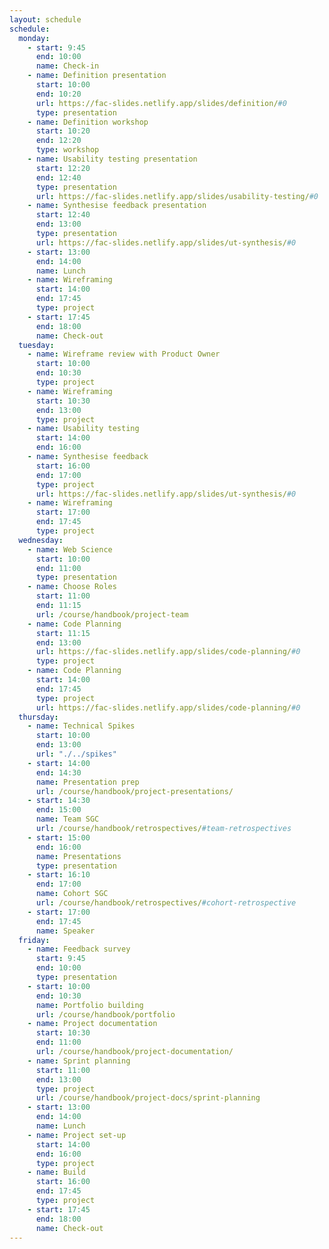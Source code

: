 ```yaml
---
layout: schedule
schedule:
  monday:
    - start: 9:45
      end: 10:00
      name: Check-in
    - name: Definition presentation
      start: 10:00
      end: 10:20
      url: https://fac-slides.netlify.app/slides/definition/#0
      type: presentation
    - name: Definition workshop
      start: 10:20
      end: 12:20
      type: workshop
    - name: Usability testing presentation
      start: 12:20
      end: 12:40
      type: presentation
      url: https://fac-slides.netlify.app/slides/usability-testing/#0
    - name: Synthesise feedback presentation
      start: 12:40
      end: 13:00
      type: presentation
      url: https://fac-slides.netlify.app/slides/ut-synthesis/#0
    - start: 13:00
      end: 14:00
      name: Lunch
    - name: Wireframing
      start: 14:00
      end: 17:45
      type: project
    - start: 17:45
      end: 18:00
      name: Check-out
  tuesday:
    - name: Wireframe review with Product Owner
      start: 10:00
      end: 10:30
      type: project
    - name: Wireframing
      start: 10:30
      end: 13:00
      type: project
    - name: Usability testing
      start: 14:00
      end: 16:00
    - name: Synthesise feedback
      start: 16:00
      end: 17:00
      type: project
      url: https://fac-slides.netlify.app/slides/ut-synthesis/#0
    - name: Wireframing
      start: 17:00
      end: 17:45
      type: project
  wednesday:
    - name: Web Science
      start: 10:00
      end: 11:00
      type: presentation
    - name: Choose Roles
      start: 11:00
      end: 11:15
      url: /course/handbook/project-team
    - name: Code Planning
      start: 11:15
      end: 13:00
      url: https://fac-slides.netlify.app/slides/code-planning/#0
      type: project
    - name: Code Planning
      start: 14:00
      end: 17:45
      type: project
      url: https://fac-slides.netlify.app/slides/code-planning/#0
  thursday:
    - name: Technical Spikes
      start: 10:00
      end: 13:00
      url: "./../spikes"
    - start: 14:00
      end: 14:30
      name: Presentation prep
      url: /course/handbook/project-presentations/
    - start: 14:30
      end: 15:00
      name: Team SGC
      url: /course/handbook/retrospectives/#team-retrospectives
    - start: 15:00
      end: 16:00
      name: Presentations
      type: presentation
    - start: 16:10
      end: 17:00
      name: Cohort SGC
      url: /course/handbook/retrospectives/#cohort-retrospective
    - start: 17:00
      end: 17:45
      name: Speaker
  friday:
    - name: Feedback survey
      start: 9:45
      end: 10:00
      type: presentation
    - start: 10:00
      end: 10:30
      name: Portfolio building
      url: /course/handbook/portfolio
    - name: Project documentation
      start: 10:30
      end: 11:00
      url: /course/handbook/project-documentation/
    - name: Sprint planning
      start: 11:00
      end: 13:00
      type: project
      url: /course/handbook/project-docs/sprint-planning
    - start: 13:00
      end: 14:00
      name: Lunch
    - name: Project set-up
      start: 14:00
      end: 16:00
      type: project
    - name: Build
      start: 16:00
      end: 17:45
      type: project
    - start: 17:45
      end: 18:00
      name: Check-out
---
```

